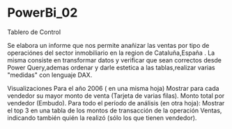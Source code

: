 # PowerBi_02

Tablero de Control

Se  elabora un informe que nos permite anañizar las ventas por tipo de operaciónes del sector inmobiliario en la region de Cataluña,España . La misma consiste en transformar datos y verificar que sean correctos desde Power Query,ademas ordenar y darle estetica a las tablas,realizar varias "medidas" con lenguaje DAX.

Visualizaciones
Para el año 2006 ( en una misma hoja)
Mostrar para cada vendedor su mayor monto de venta (Tarjeta de varias filas).
Monto total por vendedor (Embudo).
Para todo el período de análisis (en otra hoja):
Mostrar el top 3 en una tabla de los montos de transacción de la operación Ventas, indicando también quién la realizó (sólo los que tienen vendedor).

